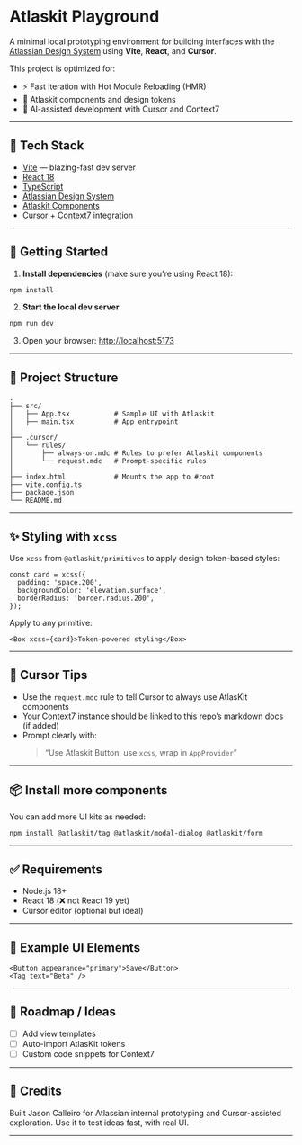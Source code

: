 # Atlaskit Playground

A minimal local prototyping environment for building interfaces with the [Atlassian Design System](https://atlassian.design/) using **Vite**, **React**, and **Cursor**.

This project is optimized for:
- ⚡ Fast iteration with Hot Module Reloading (HMR)
- 🎨 Atlaskit components and design tokens
- 🤖 AI-assisted development with Cursor and Context7

---

## 🧰 Tech Stack

- [Vite](https://vitejs.dev/) — blazing-fast dev server
- [React 18](https://reactjs.org/)
- [TypeScript](https://www.typescriptlang.org/)
- [Atlassian Design System](https://atlassian.design/)
- [Atlaskit Components](https://atlaskit.atlassian.com/)
- [Cursor](https://cursor.sh/) + [Context7](https://context7.com/) integration

---

## 🚀 Getting Started

1. **Install dependencies** (make sure you're using React 18):

```bash
npm install
```

2. **Start the local dev server**

```bash
npm run dev
```

3. Open your browser:
[http://localhost:5173](http://localhost:5173)

---

## 🧱 Project Structure

```
.
├── src/
│   ├── App.tsx           # Sample UI with Atlaskit
│   ├── main.tsx          # App entrypoint
│
├── .cursor/
│   └── rules/
│       ├── always-on.mdc # Rules to prefer Atlaskit components
│       └── request.mdc   # Prompt-specific rules
│
├── index.html            # Mounts the app to #root
├── vite.config.ts
├── package.json
└── README.md
```

---

## ✨ Styling with `xcss`

Use `xcss` from `@atlaskit/primitives` to apply design token-based styles:

```tsx
const card = xcss({
  padding: 'space.200',
  backgroundColor: 'elevation.surface',
  borderRadius: 'border.radius.200',
});
```

Apply to any primitive:

```tsx
<Box xcss={card}>Token-powered styling</Box>
```

---

## 🤖 Cursor Tips

- Use the `request.mdc` rule to tell Cursor to always use AtlasKit components
- Your Context7 instance should be linked to this repo’s markdown docs (if added)
- Prompt clearly with:
  > “Use Atlaskit Button, use `xcss`, wrap in `AppProvider`”

---

## 📦 Install more components

You can add more UI kits as needed:

```bash
npm install @atlaskit/tag @atlaskit/modal-dialog @atlaskit/form
```

---

## ✅ Requirements

- Node.js 18+
- React 18 (❌ not React 19 yet)
- Cursor editor (optional but ideal)

---

## 🧪 Example UI Elements

```tsx
<Button appearance="primary">Save</Button>
<Tag text="Beta" />
```

---

## 🧭 Roadmap / Ideas

- [ ] Add view templates
- [ ] Auto-import AtlasKit tokens
- [ ] Custom code snippets for Context7

---

## 🧡 Credits

Built Jason Calleiro for Atlassian internal prototyping and Cursor-assisted exploration. Use it to test ideas fast, with real UI.

---
